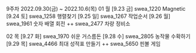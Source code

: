9주차 2022.09.30(금) ~ 2022.10.6(목)
01 월
[9.23 금] swea_1220 Magnetic
[9.24 토] swea_1258 행렬찾기
[9.25 일] swea_1267 작업순서
[9.26 월] swea_1961 숫자 배열 회전
++ swea_2477 차량 정비소

02 목
[9.27 화] swea_1970 쉬운 거스름돈
[9.28 수] swea_2805 농작물 수확하기
[9.29 목] swea_4466 최대 성적표 만들기
++ swea_5650 핀볼 게임
